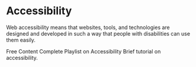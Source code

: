# Accessibility
Web accessibility means that websites, tools, and technologies are designed and developed in such a way that people with disabilities can use them easily.

<ResourceGroupTitle>Free Content</ResourceGroupTitle>
<BadgeLink badgeText='Watch' href='https://youtube.com/playlist?list=PLNYkxOF6rcICWx0C9LVWWVqvHlYJyqw7g'>Complete Playlist on Accessibility</BadgeLink>
<BadgeLink badgeText='Read' colorScheme='yellow' href='https://www.w3schools.com/accessibility/index.php'>Brief tutorial on accessibility. </BadgeLink>
